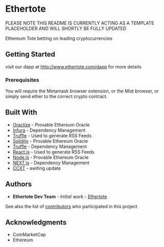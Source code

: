 # Ethertote

PLEASE NOTE THIS README IS CURRENTLY ACTING AS A TEMPLATE PLACEHOLDER AND WILL SHORTLY BE FULLY UPDATED

Ethereum Tote betting on leading cryptocurrencies

## Getting Started

visit our dapp at http://www.ethertote.com/dapp for more details

### Prerequisites

You will require the Metamask browser extension, or the Mist browser, or simply send ether to the correct crypto contract.


## Built With

* [Oraclize](http://www.oraclize.it/) - Provable Ethereum Oracle
* [Infura](https://maven.apache.org/) - Dependency Management
* [Truffle](https://rometools.github.io/rome/) - Used to generate RSS Feeds
* [Solidity](http://www.oraclize.it/) - Provable Ethereum Oracle
* [Truffle](https://maven.apache.org/) - Dependency Management
* [React.js](https://rometools.github.io/rome/) - Used to generate RSS Feeds
* [Node.js](http://www.oraclize.it/) - Provable Ethereum Oracle
* [NEXT.js](https://maven.apache.org/) - Dependency Management
* [CCXT](https://rometools.github.io/rome/) - awiting update


## Authors

* **Ethertote Dev Team** - *Initial work* - [Ethertote](http://www.ethertote.com)

See also the list of [contributors](https://github.com/your/project/contributors) who participated in this project.


## Acknowledgments

* CoinMarketCap
* Ethereum


